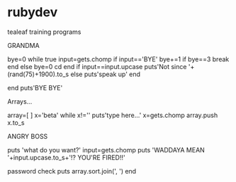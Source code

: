 rubydev
=======

tealeaf training programs

GRANDMA

bye=0
while true
	input=gets.chomp
		if input=='BYE'
			bye+=1
				if bye==3
				 break
				end
			else bye=0
	cd	end
		if input==input.upcase
			puts'Not since '+(rand(75)+1900).to_s
		else
			puts'speak up'
		end
			
end
puts'BYE BYE'

Arrays...

array=[ ]
x='beta'
while x!=''
	puts'type here...'
		x=gets.chomp
		array.push x.to_s
		
ANGRY BOSS

puts 'what do you want?'
input=gets.chomp
puts 'WADDAYA MEAN '+input.upcase.to_s+'!? YOU\'RE FIRED!!'

password check
		puts array.sort.join(', ')
end


